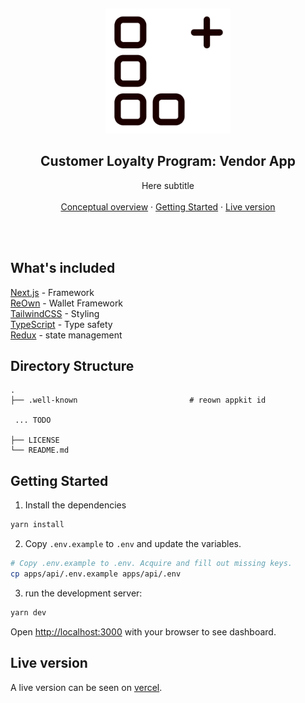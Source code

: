 <p align="center">

<br />
<div align="center">
  <a href="https://github.com/7Cedars/loyal-customer-engagement-v2"> 
    <img src="./public/logo.png" alt="Logo" width="200" height="200">
  </a>

<h2 align="center">Customer Loyalty Program: Vendor App</h2>
  <p align="center">
    Here subtitle 
    <br />
    <br />
    <!--NB: TO DO --> 
    <a href="../README.md">Conceptual overview</a>
    ·
    <a href="#getting-started">Getting Started</a>
    ·
    <a href="#live-version">Live version</a>
  </p>
  <br />
  <br />
</div>

## What's included

[Next.js](https://nextjs.org/) - Framework<br>
[ReOwn](https://reown.com/) - Wallet Framework<br>
[TailwindCSS](https://tailwindcss.com/) - Styling<br>
[TypeScript](https://www.typescriptlang.org/) - Type safety<br>
[Redux](redux.js.org) - state management<br>

## Directory Structure

```
.
├── .well-known                         # reown appkit id
 
 ... TODO 

├── LICENSE
└── README.md
```

## Getting Started

1. Install the dependencies 
```bash
yarn install 
```

2. Copy `.env.example` to `.env` and update the variables.

```sh
# Copy .env.example to .env. Acquire and fill out missing keys. 
cp apps/api/.env.example apps/api/.env
```

3. run the development server:

```bash
yarn dev
```

Open [http://localhost:3000](http://localhost:3000) with your browser to see dashboard. 

## Live version 

A live version can be seen on [vercel](https://clpv.vercel.app/).  

